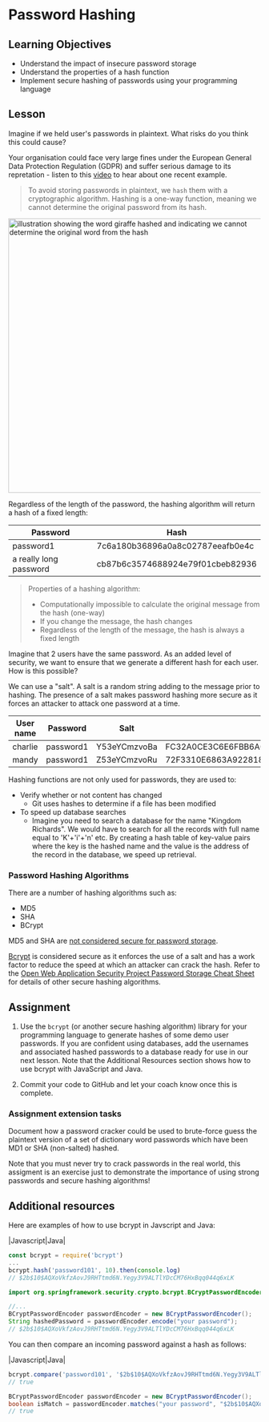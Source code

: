 # Password Hashing

## Learning Objectives
* Understand the impact of insecure password storage
* Understand the properties of a hash function
* Implement secure hashing of passwords using your programming language

## Lesson

Imagine if we held user's passwords in plaintext. What risks do you think this could cause?

Your organisation could face very large fines under the European General Data Protection Regulation (GDPR) and suffer serious damage to its repretation - listen to this [video](https://www.bbc.co.uk/news/business-48905907) to hear about one recent example.

> To avoid storing passwords in plaintext, we `hash` them with a cryptographic algorithm. Hashing is a one-way function, meaning we cannot determine the original password from its hash.

<img width="548" alt="illustration showing the word giraffe hashed and indicating we cannot determine the original word from the hash" src="https://user-images.githubusercontent.com/1316724/130419133-4656e58a-801a-47a4-b539-753cbc3283a5.PNG">

Regardless of the length of the password, the hashing algorithm will return a hash of a fixed length:

|Password|Hash|
|--------|----|
|password1|7c6a180b36896a0a8c02787eeafb0e4c |
|a really long password|cb87b6c3574688924e79f01cbeb82936|

> Properties of a hashing algorithm:
> * Computationally impossible to calculate the original message from the hash (one-way)
> * If you change the message, the hash changes
> * Regardless of the length of the message, the hash is always a fixed length

Imagine that 2 users have the same password. As an added level of security, we want to ensure that we generate a different hash for each user. How is this possible?

We can use a "salt". A salt is a random string adding to the message prior to hashing. The presence of a salt makes password hashing more secure as it forces an attacker to attack one password at a time. 

|User name|Password|Salt|Hash|
|---------|--------|----|----|
|charlie|password1|Y53eYCmzvoBa|FC32A0CE3C6E6FBB6A0E65662980477223ACB40C|
|mandy|password1|Z53eYCmzvoRu|72F3310E6863A92281883E420D6FE7606BAAB150|


Hashing functions are not only used for passwords, they are used to:
* Verify whether or not content has changed
   * Git uses hashes to determine if a file has been modified 
* To speed up database searches
   * Imagine you need to search a database for the name "Kingdom Richards". We would have to search for all the records with full name equal to 'K'+'i'+'n' etc. By creating a hash table of key-value pairs where the key is the hashed name and the value is the address of the record in the database, we speed up retrieval. 


### Password Hashing Algorithms
There are a number of hashing algorithms such as:
* MD5
* SHA
* BCrypt

MD5 and SHA are [not considered secure for password storage](https://cheatsheetseries.owasp.org/cheatsheets/Password_Storage_Cheat_Sheet.html).

[Bcrypt](https://en.wikipedia.org/wiki/Bcrypt) is considered secure as it enforces the use of a salt and has a work factor to reduce the speed at which an attacker can crack the hash. Refer to the [Open Web Application Security Project Password Storage Cheat Sheet](https://cheatsheetseries.owasp.org/cheatsheets/Password_Storage_Cheat_Sheet.html) for details of other secure hashing algorithms.

## Assignment
1. Use the `bcrypt` (or another secure hashing algorithm) library  for your programming language to generate hashes of some demo user passwords. If you are confident using databases, add the usernames and associated hashed passwords to a database ready for use in our next lesson. Note that the Additional Resources section shows how to use bcrypt with JavaScript and Java.

1. Commit your code to GitHub and let your coach know once this is complete.

### Assignment extension tasks
Document how a password cracker could be used to brute-force guess the plaintext version of a set of dictionary word passwords which have been MD1 or SHA (non-salted) hashed. 

Note that you must <emp>never</emp> try to crack passwords in the real world, this assigment is an exercise just to demonstrate the importance of using strong passwords and secure hashing algorithms!

## Additional resources
Here are examples of how to use bcrypt in Javscript and Java:

|Javascript|Java|
```javascript
const bcrypt = require('bcrypt')
...
bcrypt.hash('password101', 10).then(console.log)
// $2b$10$AQXoVkfzAovJ9RHTtmd6N.Yegy3V9ALTlYDcCM76HxBqq044q6xLK
```
```java
import org.springframework.security.crypto.bcrypt.BCryptPasswordEncoder;

//...
BCryptPasswordEncoder passwordEncoder = new BCryptPasswordEncoder();
String hashedPassword = passwordEncoder.encode("your password");
// $2b$10$AQXoVkfzAovJ9RHTtmd6N.Yegy3V9ALTlYDcCM76HxBqq044q6xLK
```

You can then compare an incoming password against a hash as follows:

|Javascript|Java|
```javascript
bcrypt.compare('password101', '$2b$10$AQXoVkfzAovJ9RHTtmd6N.Yegy3V9ALTlYDcCM76HxBqq044q6xLK').then(console.log)
// true
```
```java
BCryptPasswordEncoder passwordEncoder = new BCryptPasswordEncoder();
boolean isMatch = passwordEncoder.matches("your password", "$2b$10$AQXoVkfzAovJ9RHTtmd6N.Yegy3V9ALTlYDcCM76HxBqq044q6xLK");
// true
```